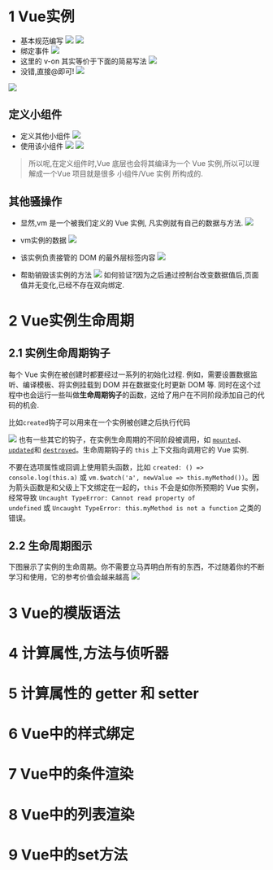 # 1  Vue实例
- 基本规范编写
![](https://upload-images.jianshu.io/upload_images/4685968-3238c72459653eb1.png?imageMogr2/auto-orient/strip%7CimageView2/2/w/1240)
![](https://upload-images.jianshu.io/upload_images/4685968-0eb9eae10d4312c3.png?imageMogr2/auto-orient/strip%7CimageView2/2/w/1240)
- 绑定事件
![](https://upload-images.jianshu.io/upload_images/4685968-706066d6bb88d5ee.png?imageMogr2/auto-orient/strip%7CimageView2/2/w/1240)
- 这里的 v-on 其实等价于下面的简易写法
![](https://upload-images.jianshu.io/upload_images/4685968-30d59f9ac26c830e.png?imageMogr2/auto-orient/strip%7CimageView2/2/w/1240)
- 没错,直接@即可!
![](https://upload-images.jianshu.io/upload_images/4685968-fc0b718d144019ef.png?imageMogr2/auto-orient/strip%7CimageView2/2/w/1240)

![](https://upload-images.jianshu.io/upload_images/4685968-45eb8b2ab44e208e.png?imageMogr2/auto-orient/strip%7CimageView2/2/w/1240)

## 定义小组件
- 定义其他小组件
![](https://upload-images.jianshu.io/upload_images/4685968-f6ff6b131b865e9b.png?imageMogr2/auto-orient/strip%7CimageView2/2/w/1240)
- 使用该小组件
![](https://upload-images.jianshu.io/upload_images/4685968-57d0263104f00dcf.png?imageMogr2/auto-orient/strip%7CimageView2/2/w/1240)
![](https://upload-images.jianshu.io/upload_images/4685968-50f3b7a7629fa124.png?imageMogr2/auto-orient/strip%7CimageView2/2/w/1240)

>所以呢,在定义组件时,Vue 底层也会将其编译为一个 Vue 实例,所以可以理解成一个Vue 项目就是很多 小组件/Vue 实例 所构成的.

## 其他骚操作
- 显然,vm 是一个被我们定义的 Vue 实例, 凡实例就有自己的数据与方法.
![](https://upload-images.jianshu.io/upload_images/4685968-f5a42410fed68680.png?imageMogr2/auto-orient/strip%7CimageView2/2/w/1240)
- vm实例的数据
![](https://upload-images.jianshu.io/upload_images/4685968-18f5aca5eeadd4ff.png?imageMogr2/auto-orient/strip%7CimageView2/2/w/1240)

- 该实例负责接管的 DOM 的最外层标签内容
![](https://upload-images.jianshu.io/upload_images/4685968-3f68c765153106b0.png?imageMogr2/auto-orient/strip%7CimageView2/2/w/1240)
- 帮助销毁该实例的方法
![](https://upload-images.jianshu.io/upload_images/4685968-430eeecbf2ce9119.png?imageMogr2/auto-orient/strip%7CimageView2/2/w/1240)
如何验证?因为之后通过控制台改变数据值后,页面值并无变化,已经不存在双向绑定.

# 2  Vue实例生命周期

## 2.1  实例生命周期钩子
每个 Vue 实例在被创建时都要经过一系列的初始化过程.
例如，需要设置数据监听、编译模板、将实例挂载到 DOM 并在数据变化时更新 DOM 等.
同时在这个过程中也会运行一些叫做**生命周期钩子**的函数，这给了用户在不同阶段添加自己的代码的机会.

比如`created`钩子可以用来在一个实例被创建之后执行代码

![](https://upload-images.jianshu.io/upload_images/4685968-4a9c7c7b7ba24f6b.png?imageMogr2/auto-orient/strip%7CimageView2/2/w/1240)
也有一些其它的钩子，在实例生命周期的不同阶段被调用，如 [`mounted`](https://cn.vuejs.org/v2/api/#mounted)、[`updated`](https://cn.vuejs.org/v2/api/#updated)和 [`destroyed`](https://cn.vuejs.org/v2/api/#destroyed)。生命周期钩子的 `this` 上下文指向调用它的 Vue 实例.

不要在选项属性或回调上使用箭头函数，比如 `created: () => console.log(this.a)` 或 `vm.$watch('a', newValue => this.myMethod())`。因为箭头函数是和父级上下文绑定在一起的，`this` 不会是如你所预期的 Vue 实例，经常导致 `Uncaught TypeError: Cannot read property of undefined` 或 `Uncaught TypeError: this.myMethod is not a function` 之类的错误。

## 2.2 生命周期图示
下图展示了实例的生命周期。你不需要立马弄明白所有的东西，不过随着你的不断学习和使用，它的参考价值会越来越高
![](https://upload-images.jianshu.io/upload_images/4685968-ed996b4c0f1377c0.png?imageMogr2/auto-orient/strip%7CimageView2/2/w/1240)

# 3 Vue的模版语法
# 4 计算属性,方法与侦听器
# 5 计算属性的 getter 和 setter
# 6 Vue中的样式绑定
# 7  Vue中的条件渲染
# 8 Vue中的列表渲染
# 9 Vue中的set方法
